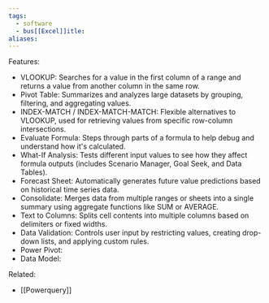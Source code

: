 ```yaml
---
tags:
  - software
  - bus[[Excel]]itle: 
aliases:
---
```

Features:
* VLOOKUP: Searches for a value in the first column of a range and returns a value from another column in the same row.
* Pivot Table: Summarizes and analyzes large datasets by grouping, filtering, and aggregating values.
* INDEX-MATCH / INDEX-MATCH-MATCH: Flexible alternatives to VLOOKUP, used for retrieving values from specific row-column intersections.
* Evaluate Formula: Steps through parts of a formula to help debug and understand how it's calculated.
* What-If Analysis: Tests different input values to see how they affect formula outputs (includes Scenario Manager, Goal Seek, and Data Tables).
* Forecast Sheet: Automatically generates future value predictions based on historical time series data.
* Consolidate: Merges data from multiple ranges or sheets into a single summary using aggregate functions like SUM or AVERAGE.
* Text to Columns: Splits cell contents into multiple columns based on delimiters or fixed widths.
* Data Validation: Controls user input by restricting values, creating drop-down lists, and applying custom rules.
* Power Pivot:
* Data Model:

Related:
- [[Powerquery]]